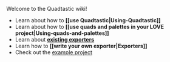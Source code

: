 Welcome to the Quadtastic wiki!

 - Learn about how to **[[use Quadtastic|Using-Quadtastic]]**
 - Learn about how to **[[use quads and palettes in your LOVE project|Using-quads-and-palettes]]**
 - Learn about [**existing exporters**](https://github.com/25A0/Quadtastic/blob/master/Exporters/README.md)
 - Learn how to **[[write your own exporter|Exporters]]**
 - Check out the [example project](https://github.com/25a0/Quadtastic/tree/master/example/)